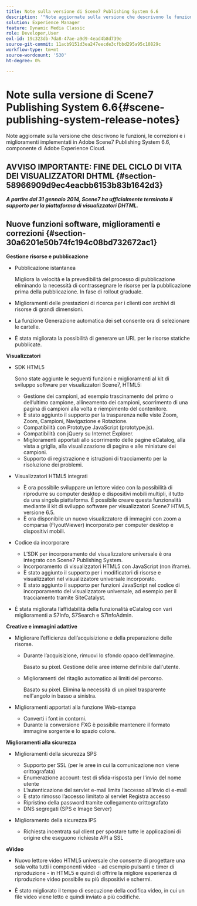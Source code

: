 ```yaml
---
title: Note sulla versione di Scene7 Publishing System 6.6
description: '"Note aggiornate sulla versione che descrivono le funzioni, le correzioni e i miglioramenti implementati in Adobe Scene7 Publishing System 6.6, componente della soluzione Adobe Experience Manager di Adobe Experience Cloud."'
solution: Experience Manager
feature: Dynamic Media Classic
role: Developer,User
exl-id: 19c323db-7da8-47ae-a9d9-4ead4b8d739e
source-git-commit: 11acb9151d3ea247eecde3cfbbd295a95c10829c
workflow-type: tm+mt
source-wordcount: '530'
ht-degree: 0%

---
```


# Note sulla versione di Scene7 Publishing System 6.6{#scene-publishing-system-release-notes}

Note aggiornate sulla versione che descrivono le funzioni, le correzioni e i miglioramenti implementati in Adobe Scene7 Publishing System 6.6, componente di Adobe Experience Cloud.

## AVVISO IMPORTANTE: FINE DEL CICLO DI VITA DEI VISUALIZZATORI DHTML {#section-58966909d9ec4eacbb6153b83b1642d3}

***A partire dal 31 gennaio 2014, Scene7 ha ufficialmente terminato il supporto per la piattaforma di visualizzatori DHTML.***

## Nuove funzioni software, miglioramenti e correzioni {#section-30a6201e50b74fc194c08bd732672ac1}

**Gestione risorse e pubblicazione**

* Pubblicazione istantanea

   Migliora la velocità e la prevedibilità del processo di pubblicazione eliminando la necessità di contrassegnare le risorse per la pubblicazione prima della pubblicazione. In fase di rollout graduale.

* Miglioramenti delle prestazioni di ricerca per i clienti con archivi di risorse di grandi dimensioni.
* La funzione Generazione automatica dei set consente ora di selezionare le cartelle.
* È stata migliorata la possibilità di generare un URL per le risorse statiche pubblicate.

**Visualizzatori**

* SDK HTML5

   Sono state aggiunte le seguenti funzioni e miglioramenti al kit di sviluppo software per visualizzatori Scene7, HTML5:

   * Gestione dei campioni, ad esempio trascinamento del primo o dell’ultimo campione, allineamento dei campioni, scorrimento di una pagina di campioni alla volta e riempimento del contenitore.
   * È stato aggiunto il supporto per la trasparenza nelle viste Zoom, Zoom, Campioni, Navigazione e Rotazione.
   * Compatibilità con Prototype JavaScript (prototype.js).
   * Compatibilità con jQuery su Internet Explorer.
   * Miglioramenti apportati allo scorrimento delle pagine eCatalog, alla vista a griglia, alla visualizzazione di pagina e alle miniature dei campioni.
   * Supporto di registrazione e istruzioni di tracciamento per la risoluzione dei problemi.

* Visualizzatori HTML5 integrati

   * È ora possibile sviluppare un lettore video con la possibilità di riprodurre su computer desktop e dispositivi mobili multipli, il tutto da una singola piattaforma. È possibile creare questa funzionalità mediante il kit di sviluppo software per visualizzatori Scene7 HTML5, versione 6.5.
   * È ora disponibile un nuovo visualizzatore di immagini con zoom a comparsa (FlyoutViewer) incorporato per computer desktop e dispositivi mobili.

* Codice da incorporare

   * L’SDK per incorporamento del visualizzatore universale è ora integrato con Scene7 Publishing System.
   * Incorporamento di visualizzatori HTML5 con JavaScript (non iframe).
   * È stato aggiunto il supporto per i modificatori di risorse e visualizzatori nel visualizzatore universale incorporato.
   * È stato aggiunto il supporto per funzioni JavaScript nel codice di incorporamento del visualizzatore universale, ad esempio per il tracciamento tramite SiteCatalyst.

* È stata migliorata l’affidabilità della funzionalità eCatalog con vari miglioramenti a S7Info, S7Search e S7InfoAdmin.

**Creative e immagini adattive**

* Migliorare l’efficienza dell’acquisizione e della preparazione delle risorse.

   * Durante l’acquisizione, rimuovi lo sfondo opaco dell’immagine.

      Basato su pixel. Gestione delle aree interne definibile dall&#39;utente.
   * Miglioramenti del ritaglio automatico ai limiti del percorso.

      Basato su pixel. Elimina la necessità di un pixel trasparente nell&#39;angolo in basso a sinistra.

* Miglioramenti apportati alla funzione Web-stampa

   * Converti i font in contorni.
   * Durante la conversione FXG è possibile mantenere il formato immagine sorgente e lo spazio colore.

**Miglioramenti alla sicurezza**

* Miglioramenti della sicurezza SPS

   * Supporto per SSL (per le aree in cui la comunicazione non viene crittografata)
   * Enumerazione account: test di sfida-risposta per l&#39;invio del nome utente
   * L’autenticazione del servlet e-mail limita l’accesso all’invio di e-mail
   * È stato rimosso l’accesso limitato al servlet Registra accesso
   * Ripristino della password tramite collegamento crittografato
   * DNS segregati (SPS e Image Server)

* Miglioramento della sicurezza IPS

   * Richiesta incentrata sul client per spostare tutte le applicazioni di origine che eseguono richieste API a SSL

**eVideo**

* Nuovo lettore video HTML5 universale che consente di progettare una sola volta tutti i componenti video - ad esempio pulsanti e timer di riproduzione - in HTML5 e quindi di offrire la migliore esperienza di riproduzione video possibile su più dispositivi e schermi.

* È stato migliorato il tempo di esecuzione della codifica video, in cui un file video viene letto e quindi inviato a più codifiche.
